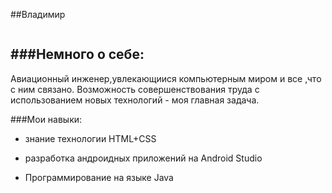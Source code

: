 ##Владимир

![]()

###Немного о себе:
----
Авиационный инженер,увлекающиися компьютерным миром и все ,что с ним связано. 
Возможность совершенствования труда с использованием новых технологий - моя главная задача.

###Мои навыки:
- знание технологии HTML+CSS

- разработка андроидных приложений на Android Studio

- Программирование на языке Java

 



